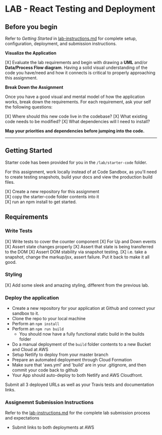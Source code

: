 # LAB - React Testing and Deployment

## Before you begin
Refer to *Getting Started*  in [lab-instructions.md](../../../reference/submission-instructions/labs.md) for complete setup, configuration, deployment, and submission instructions.

**Visualize the Application**

[X] Evaluate the lab requirements and begin with drawing a **UML** and/or **Data/Process Flow diagram**.  Having a solid visual understanding of the code you have/need and how it connects is critical to properly approaching this assignment.

**Break Down the Assignment**

Once you have a good visual and mental model of how the application works, break down the requirements. For each requirement, ask your self the following questions:

[X] Where should this new code live in the codebase?
[X] What existing code needs to be modified?
[X] What dependencies will I need to install?

**Map your priorities and dependencies before jumping into the code.**

---

## Getting Started
Starter code has been provided for you in the `/lab/starter-code` folder. 

For this assignment, work locally instead of at Code Sandbox, as you'll need to create testing snapshots, build your docs and view the production build files.

[X] Create a new repository for this assignment  
[X] copy the starter-code folder contents into it  
[X] run an npm install to get started.  

## Requirements

### Write Tests
[X] Write tests to cover the counter component
  [X] For Up and Down events
    [X] Assert state changes properly
    [X] Assert that state is being transferred to the DOM
  [X] Assert DOM stability via snapshot testing.
    [X] i.e. take a snapshot, change the markup/jsx, assert failure.  Put it back to make it all good.
### Styling
[X] Add some sleek and amazing styling, different from the previous lab.

### Deploy the application
* Create a new repository for your application at Github and connect your sandbox to it.
* Clone the repo to your local machine
* Perform an `npm install`
* Perform an `npm run build`
  * You should now have a fully functional static build in the builds folder
* Do a manual deployment of the `build` folder contents to a new Bucket and Cloud at AWS
* Setup Netlify to deploy from your master branch
* Prepare an automated deployment through Cloud Formation
* Make sure that 'aws.yml' and 'build' are in your .gitignore, and then commit your code back to github
* Your App should auto-deploy to both Netlify and AWS Cloudfront.

Submit all 3 deployed URLs as well as your Travis tests and documentation links.

### Assignemnt Submission Instructions
Refer to the [lab-instructions.md](../../../reference/submission-instructions/labs.md) for the complete lab submission process and expectations
* Submit links to both deployments at AWS
